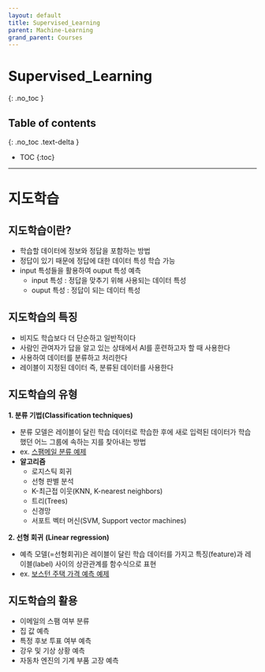 ```yaml
---
layout: default
title: Supervised_Learning
parent: Machine-Learning
grand_parent: Courses
---
```


# Supervised_Learning
{: .no_toc }

## Table of contents
{: .no_toc .text-delta }

- TOC
{:toc}

---

# 지도학습

## 지도학습이란?

- 학습할 데이터에 정보와 정답을 포함하는 방법
- 정답이 있기 때문에 정답에 대한 데이터 특성 학습 가능
- input 특성들을 활용하여 ouput 특성 예측
    - input 특성 : 정답을 맞추기 위해 사용되는 데이터 특성
    - ouput 특성 : 정답이 되는 데이터 특성
    

## 지도학습의 특징

- 비지도 학습보다 더 단순하고 일반적이다
- 사람인 관여자가 답을 알고 있는 상태에서 AI를 훈련하고자 할 때 사용한다
- 사용하여 데이터를 분류하고 처리한다
- 레이블이 지정된 데이터 즉, 분류된 데이터를 사용한다

## 지도학습의 유형

**1. 분류 기법(Classification techniques)**

- 분류 모델은 레이블이 달린 학습 데이터로 학습한 후에 새로 입력된 데이터가 학습했던 어느 그룹에 속하는 지를 찾아내는 방법
- ex. [스팸메일 분류 예제](https://wikidocs.net/22894)
- **알고리즘**
    - 로지스틱 회귀
    - 선형 판별 분석
    - K-최근접 이웃(KNN, K-nearest neighbors)
    - 트리(Trees)
    - 신경망
    - 서포트 벡터 머신(SVM, Support vector machines)

**2. 선형 회귀** **(Linear regression)**

- 예측 모델(=선형회귀)은 레이블이 달린 학습 데이터를 가지고 특징(feature)과 레이블(label) 사이의 상관관계를 함수식으로 표현
- ex. [보스턴 주택 가격 예측 예제](https://tensorflow.blog/%EC%BC%80%EB%9D%BC%EC%8A%A4-%EB%94%A5%EB%9F%AC%EB%8B%9D/3-6-%EC%A3%BC%ED%83%9D-%EA%B0%80%EA%B2%A9-%EC%98%88%EC%B8%A1-%ED%9A%8C%EA%B7%80-%EB%AC%B8%EC%A0%9C/)

## 지도학습의 활용

- 이메일의 스팸 여부 분류
- 집 값 예측
- 특정 후보 투표 여부 예측
- 강우 및 기상 상황 예측
- 자동차 엔진의 기계 부품 고장 예측